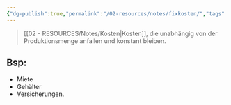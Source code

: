 ```yaml
---
{"dg-publish":true,"permalink":"/02-resources/notes/fixkosten/","tags":["ausbildung/gfn/ap1/vorbereitung","wirtschaft/bwl"],"noteIcon":"","updated":"2025-10-29T12:59:06.051+01:00"}
---
```


>[[02 - RESOURCES/Notes/Kosten\|Kosten]], die unabhängig von der Produktionsmenge anfallen und konstant bleiben.

## Bsp: 
- Miete
-  Gehälter
- Versicherungen.